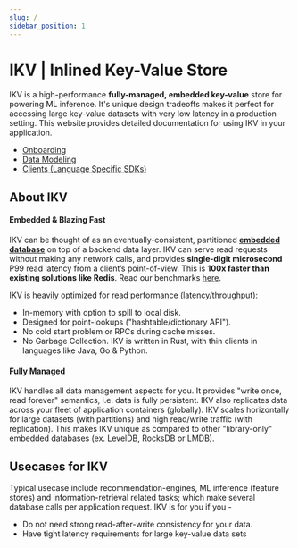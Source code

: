```yaml
---
slug: /
sidebar_position: 1
---
```


# IKV | Inlined Key-Value Store
IKV is a high-performance **fully-managed, embedded key-value** store for powering ML inference. It's unique design tradeoffs makes it perfect for accessing large key-value datasets with very low latency in a production setting. This website provides detailed documentation for using IKV in your application.
 - [Onboarding](./onboarding.md)
 - [Data Modeling](./data-modeling.md)
 - [Clients (Language Specific SDKs)](./category/clients)


## About IKV
#### Embedded & Blazing Fast
IKV can be thought of as an eventually-consistent, partitioned **[embedded database](https://en.wikipedia.org/wiki/Embedded_database)** on top of a backend data layer. IKV can serve read requests without making any network calls, and provides **single-digit microsecond** P99 read latency from a client’s point-of-view. This is **100x faster than existing solutions like Redis**. Read our benchmarks [here](https://docs.google.com/document/d/1aDsS0V-AybpvXEwblBlahGLpKH5NmUmi6mTWGsbABGk/edit#heading=h.ey4ngxmm384e).

IKV is heavily optimized for read performance (latency/throughput):
 - In-memory with option to spill to local disk.
 - Designed for point-lookups ("hashtable/dictionary API").
 - No cold start problem or RPCs during cache misses.
 - No Garbage Collection. IKV is written in Rust, with thin clients in languages like Java, Go & Python.

#### Fully Managed
IKV handles all data management aspects for you. It provides "write once, read forever" semantics, i.e. data is fully persistent. IKV also replicates data across your fleet of application containers (globally). IKV scales horizontally for large datasets (with partitions) and high read/write traffic (with replication). This makes IKV unique as compared to other "library-only" embedded databases (ex. LevelDB, RocksDB or LMDB).

## Usecases for IKV
Typical usecase include recommendation-engines, ML inference (feature stores) and information-retrieval related tasks; which make several database calls per application request. IKV is for you if you -
 - Do not need strong read-after-write consistency for your data.
 - Have tight latency requirements for large key-value data sets